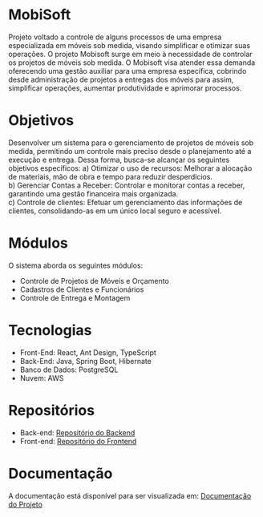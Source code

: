 # MobiSoft
Projeto voltado a controle de alguns processos de uma empresa especializada em móveis sob medida, visando simplificar e otimizar suas operações. O projeto Mobisoft surge em meio à necessidade de controlar os projetos de móveis sob medida. O Mobisoft visa atender essa demanda oferecendo uma gestão auxiliar para uma empresa específica, cobrindo desde administração de projetos a entregas dos móveis para assim, simplificar operações, aumentar produtividade e aprimorar processos.

# Objetivos
Desenvolver um sistema para o gerenciamento de projetos de móveis sob medida, permitindo um controle mais preciso desde o planejamento até a execução e entrega. 
Dessa forma, busca-se alcançar os seguintes objetivos específicos: 
a) Otimizar o uso de recursos: Melhorar a alocação de materiais, mão de obra e tempo para reduzir desperdícios. <br>
b) Gerenciar Contas a Receber: Controlar e monitorar contas a receber, garantindo uma gestão financeira mais organizada. <br>
c) Controle de clientes: Efetuar um gerenciamento das informações de clientes, consolidando-as em um único local seguro e acessível. <br>

# Módulos
O sistema aborda os seguintes módulos: 
- Controle de Projetos de Móveis e Orçamento 
- Cadastros de Clientes e Funcionários
- Controle de Entrega e Montagem

# Tecnologias
- Front-End: React, Ant Design, TypeScript
- Back-End: Java, Spring Boot, Hibernate
- Banco de Dados: PostgreSQL
- Nuvem: AWS

# Repositórios
- Back-end: [Repositório do Backend](https://github.com/ana-anzini/mobisoft-backend)
- Front-end: [Repositório do Frontend](https://github.com/ana-anzini/mobisoft-frontend)

# Documentação
A documentação está disponível para ser visualizada em: [Documentação do Projeto](https://catolicasc-my.sharepoint.com/:w:/g/personal/ana_anzini_catolicasc_edu_br/ESXxP1-_-n9DuvIhLMQy0rgBEmPmxebeYMRWTN0dDt88dQ?e=X06Qpt)

